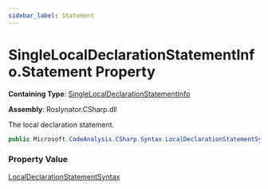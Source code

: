```yaml
---
sidebar_label: Statement
---
```


# SingleLocalDeclarationStatementInfo\.Statement Property

**Containing Type**: [SingleLocalDeclarationStatementInfo](../index.md)

**Assembly**: Roslynator\.CSharp\.dll

  
The local declaration statement\.

```csharp
public Microsoft.CodeAnalysis.CSharp.Syntax.LocalDeclarationStatementSyntax Statement { get; }
```

### Property Value

[LocalDeclarationStatementSyntax](https://docs.microsoft.com/en-us/dotnet/api/microsoft.codeanalysis.csharp.syntax.localdeclarationstatementsyntax)

